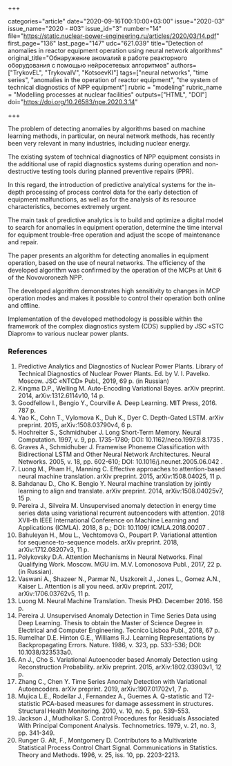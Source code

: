 +++

categories="article"
date="2020-09-16T00:10:00+03:00"
issue="2020-03"
issue_name="2020 - #03"
issue_id="3"
number="14"
file="https://static.nuclear-power-engineering.ru/articles/2020/03/14.pdf"
first_page="136"
last_page="147"
udc="621.039"
title="Detection of anomalies in reactor equipment operation using neural network algorithms"
original_title="Обнаружение аномалий в работе реакторного оборудования с помощью нейросетевых алгоритмов"
authors=["TrykovEL", "TrykovaIV", "KotsoevKI"]
tags=["neural networks", "time series", "anomalies in the operation of reactor equipment", "the system of technical diagnostics of NPP equipment"]
rubric = "modeling"
rubric_name = "Modelling processes at nuclear facilities"
outputs=["HTML", "DOI"]
doi="https://doi.org/10.26583/npe.2020.3.14"

+++

The problem of detecting anomalies by algorithms based on machine learning methods, in particular, on neural network methods, has recently been very relevant in many industries, including nuclear energy.

The existing system of technical diagnostics of NPP equipment consists in the additional use of rapid diagnostics systems during operation and non-destructive testing tools during planned preventive repairs (PPR).

In this regard, the introduction of predictive analytical systems for the in-depth processing of process control data for the early detection of equipment malfunctions, as well as for the analysis of its resource characteristics, becomes extremely urgent.

The main task of predictive analytics is to build and optimize a digital model to search for anomalies in equipment operation, determine the time interval for equipment trouble-free operation and adjust the scope of maintenance and repair.

The paper presents an algorithm for detecting anomalies in equipment operation, based on the use of neural networks. The efficiency of the developed algorithm was confirmed by the operation of the MCPs at Unit 6 of the Novovoronezh NPP.

The developed algorithm demonstrates high sensitivity to changes in MCP operation modes and makes it possible to control their operation both online and offline.

Implementation of the developed methodology is possible within the framework of the complex diagnostics system (CDS) supplied by JSC «STC Diaprom» to various nuclear power plants.

### References

1. Predictive Analytics and Diagnostics of Nuclear Power Plants. Library of Technical Diagnostics of Nuclear Power Plants. Ed. by V. I. Pavelko. Moscow. JSC «NTCD» Publ., 2019, 69 p. (in Russian)
2. Kingma D.P., Welling M. Auto-Encoding Variational Bayes. arXiv preprint. 2014, arXiv:1312.6114v10, 14 p.
3. Goodfellow I., Bengio Y., Courville A. Deep Learning. MIT Press, 2016. 787 p.
4. Yao K., Cohn T., Vylomova K., Duh K., Dyer C. Depth-Gated LSTM. arXiv preprint. 2015, arXiv:1508.03790v4, 6 p.
5. Hochreiter S., Schmidhuber J. Long Short-Term Memory. Neural Computation. 1997, v. 9, pp. 1735-1780; DOI: 10.1162/neco.1997.9.8.1735 .
6. Graves A., Schmidhuber J. Framewise Phoneme Classification with Bidirectional LSTM and Other Neural Network Architectures. Neural Networks. 2005, v. 18, pp. 602-610; DOI: 10.1016/j.neunet.2005.06.042 .
7. Luong M., Pham H., Manning C. Effective approaches to attention-based neural machine translation. arXiv preprint. 2015, arXiv:1508.04025, 11 p.
8. Bahdanau D., Cho K. Bengio Y. Neural machine translation by jointly learning to align and translate. arXiv preprint. 2014, arXiv:1508.04025v7, 15 p.
9. Pereira J., Silveira M. Unsupervised anomaly detection in energy time series data using variational recurrent autoencoders with attention. 2018 XVII-th IEEE International Conference on Machine Learning and Applications (ICMLA). 2018, 8 p.; DOI: 10.1109/ ICMLA.2018.00207 .
10. Bahuleyan H., Mou L., Vechtomova O., Poupart P. Variational attention for sequence-to-sequence models. arXiv preprint. 2018, arXiv:1712.08207v3, 11 p.
11. Polykovsky D.A. Attention Mechanisms in Neural Networks. Final Qualifying Work. Moscow. MGU im. M.V. Lomonosova Publ., 2017, 22 p. (in Russian).
12. Vaswani A., Shazeer N., Parmar N., Uszkoreit J., Jones L., Gomez A.N., Kaiser L. Attention is all you need. arXiv preprint. 2017, arXiv:1706.03762v5, 11 p.
13. Luong M. Neural Machine Translation. Thesis PHD. December 2016. 156 p.
14. Pereira J. Unsupervised Anomaly Detection in Time Series Data using Deep Learning. Thesis to obtain the Master of Science Degree in Electrical and Computer Engineering. Tecnico Lisboa Publ., 2018, 67 p.
15. Rumelhar D.E. Hinton G.E., Williams R.J. Learning Representations by Backpropagating Errors. Nature. 1986, v. 323, pp. 533-536; DOI: 10.1038/323533a0.
16. An J., Cho S. Variational Autoencoder based Anomaly Detection using Reconstruction Probability. arXiv preprint. 2015, arXiv:1802.03903v1, 12 p.
17. Zhang C., Chen Y. Time Series Anomaly Detection with Variational Autoencoders. arXiv preprint. 2019, arXiv:1907.01702v1, 7 p.
18. Mujica L.E., Rodellar J., Fernandez A., Guemes A. Q-statistic and T2-statistic PCA-based measures for damage assessment in structures. Structural Health Monitoring. 2010, v. 10, no. 5, pp. 539-553.
19. Jackson J., Mudholkar S. Control Procedures for Residuals Associated With Principal Component Analysis. Technometrics. 1979, v. 21, no. 3, pp. 341-349.
20. Runger G. Alt, F., Montgomery D. Contributors to a Multivariate Statistical Process Control Chart Signal. Communications in Statistics. Theory and Methods. 1996, v. 25, iss. 10, pp. 2203-2213.